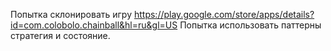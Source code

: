 Попытка склонировать игру https://play.google.com/store/apps/details?id=com.colobolo.chainball&hl=ru&gl=US
Попытка использовать паттерны стратегия и состояние.